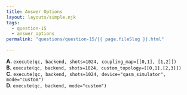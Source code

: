 ```yaml
---
title: Answer Options
layout: layouts/simple.njk
tags:
  - question-15
  - answer_options
permalink: "questions/question-15/{{ page.fileSlug }}.html"

---
```



**A.** `execute(qc, backend, shots=1024, coupling_map=[[0,1], [1,2]])`  
**B.** `execute(qc, backend, shots=1024, custom_topology=[[0,1],[2,3]])`  
**C.** `execute(qc, backend, shots=1024, device="qasm_simulator", mode="custom")`  
**D.** `execute(qc, backend, mode="custom")`  

